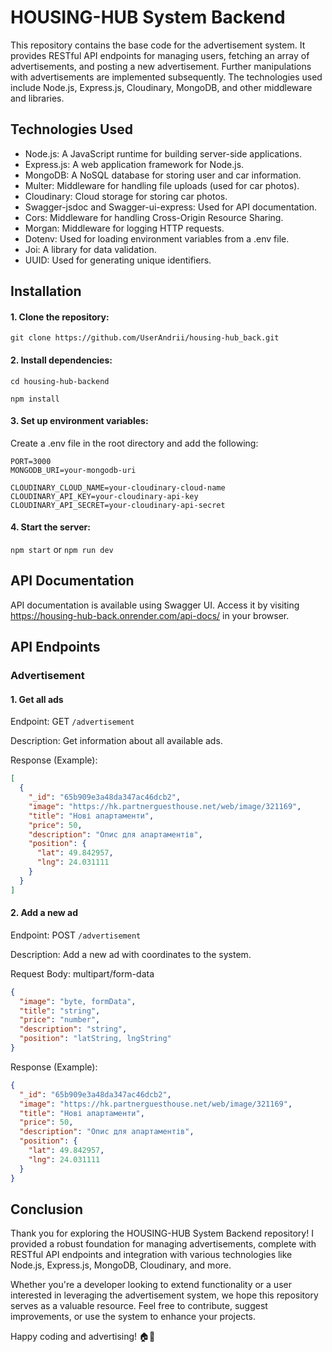 # HOUSING-HUB System Backend

This repository contains the base code for the advertisement system. It provides
RESTful API endpoints for managing users, fetching an array of advertisements,
and posting a new advertisement. Further manipulations with advertisements are
implemented subsequently. The technologies used include Node.js, Express.js,
Cloudinary, MongoDB, and other middleware and libraries.

## Technologies Used

- Node.js: A JavaScript runtime for building server-side applications.
- Express.js: A web application framework for Node.js.
- MongoDB: A NoSQL database for storing user and car information.
- Multer: Middleware for handling file uploads (used for car photos).
- Cloudinary: Cloud storage for storing car photos.
- Swagger-jsdoc and Swagger-ui-express: Used for API documentation.
- Cors: Middleware for handling Cross-Origin Resource Sharing.
- Morgan: Middleware for logging HTTP requests.
- Dotenv: Used for loading environment variables from a .env file.
- Joi: A library for data validation.
- UUID: Used for generating unique identifiers.

## Installation

#### 1. Clone the repository:

`git clone https://github.com/UserAndrii/housing-hub_back.git`

#### 2. Install dependencies:

`cd housing-hub-backend`

`npm install`

#### 3. Set up environment variables:

Create a .env file in the root directory and add the following:

```env
PORT=3000
MONGODB_URI=your-mongodb-uri

CLOUDINARY_CLOUD_NAME=your-cloudinary-cloud-name
CLOUDINARY_API_KEY=your-cloudinary-api-key
CLOUDINARY_API_SECRET=your-cloudinary-api-secret
```

#### 4. Start the server:

`npm start` or `npm run dev`

## API Documentation

API documentation is available using Swagger UI. Access it by visiting
https://housing-hub-back.onrender.com/api-docs/ in your browser.

## API Endpoints

### Advertisement

#### 1. Get all ads

Endpoint: GET `/advertisement`

Description: Get information about all available ads.

Response (Example):

```json
[
  {
    "_id": "65b909e3a48da347ac46dcb2",
    "image": "https://hk.partnerguesthouse.net/web/image/321169",
    "title": "Нові апартаменти",
    "price": 50,
    "description": "Опис для апартаментів",
    "position": {
      "lat": 49.842957,
      "lng": 24.031111
    }
  }
]
```

#### 2. Add a new ad

Endpoint: POST `/advertisement`

Description: Add a new ad with coordinates to the system.

Request Body: multipart/form-data

```json
{
  "image": "byte, formData",
  "title": "string",
  "price": "number",
  "description": "string",
  "position": "latString, lngString"
}
```

Response (Example):

```json
{
  "_id": "65b909e3a48da347ac46dcb2",
  "image": "https://hk.partnerguesthouse.net/web/image/321169",
  "title": "Нові апартаменти",
  "price": 50,
  "description": "Опис для апартаментів",
  "position": {
    "lat": 49.842957,
    "lng": 24.031111
  }
}
```

## Conclusion

Thank you for exploring the HOUSING-HUB System Backend repository! I provided a
robust foundation for managing advertisements, complete with RESTful API
endpoints and integration with various technologies like Node.js, Express.js,
MongoDB, Cloudinary, and more.

Whether you're a developer looking to extend functionality or a user interested
in leveraging the advertisement system, we hope this repository serves as a
valuable resource. Feel free to contribute, suggest improvements, or use the
system to enhance your projects.

Happy coding and advertising! 🏠🚀
